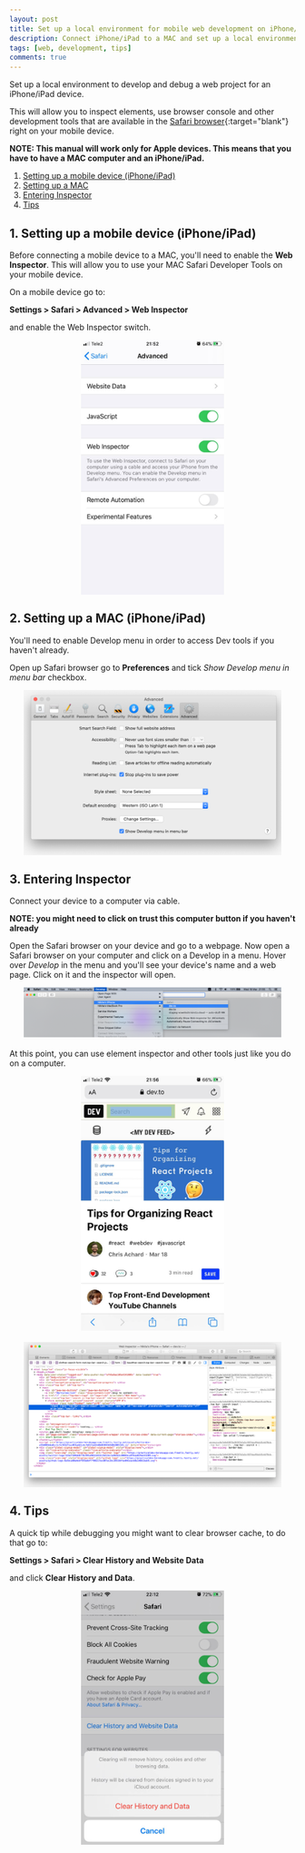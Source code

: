 ```yaml
---
layout: post
title: Set up a local environment for mobile web development on iPhone/iPad
description: Connect iPhone/iPad to a MAC and set up a local environment for mobile web development
tags: [web, development, tips]
comments: true
---
```


<style>
.image-container {
  display: flex;
  justify-content: center;
  margin: 0 0 20px;
}
.image {
  width: 90%;
  margin: 0;
}

.image-vert {
  width: 50%;
}
</style>

Set up a local environment to develop and debug a web project for an iPhone/iPad device.

This will allow you to inspect elements, use browser console and other development tools that are available in the [Safari browser](https://developer.apple.com/safari/tools/){:target="blank"} right on your mobile device.

**NOTE: This manual will work only for Apple devices. This means that you have to have a MAC computer and an iPhone/iPad.**

1. [Setting up a mobile device (iPhone/iPad)](#1-setting-up-a-mobile-device-iphoneipad)
2. [Setting up a MAC](#2-setting-up-a-mac-iphoneipad)
3. [Entering Inspector](#3-entering-inspector)
4. [Tips](#4-tips)

## 1. Setting up a mobile device (iPhone/iPad)

Before connecting a mobile device to a MAC, you'll need to enable the **Web Inspector**. This will allow you to use your MAC Safari Developer Tools on your mobile device.

On a mobile device go to:

**Settings > Safari > Advanced > Web Inspector**

and enable the Web Inspector switch.

<figure class="image-container">
  <img class="image image-vert" src="../../../images/connect-iphone-to-mac/iphone-enable-inspect-element.jpg" alt="Enable inspect element on iPhone" />
</figure>

## 2. Setting up a MAC (iPhone/iPad)

You'll need to enable Develop menu in order to access Dev tools if you haven't already.

Open up Safari browser go to **Preferences** and tick _Show Develop menu in menu bar_ checkbox.

<figure class="image-container">
  <img class="image" src="../../../images/connect-iphone-to-mac/mac-enable-devtools.png" alt="Enable developer tools on a MAC" />
</figure>

## 3. Entering Inspector

Connect your device to a computer via cable.

**NOTE: you might need to click on trust this computer button if you haven't already**

Open the Safari browser on your device and go to a webpage. Now open a Safari browser on your computer and click on a Develop in a menu. Hover over _Develop_ in the menu and you'll see your device's name and a web page. Click on it and the inspector will open.

<figure class="image-container">
  <img class="image" src="../../../images/connect-iphone-to-mac/mac-open-iphone-inspector.png" alt="Open web inspector on a MAC" />
</figure>

At this point, you can use element inspector and other tools just like you do on a computer.

<figure class="image-container">
  <img class="image image-vert" src="../../../images/connect-iphone-to-mac/iphone-safari-website.jpg" alt="iPhone web page on Safari" />
</figure>

<figure class="image-container">
  <img class="image" src="../../../images/connect-iphone-to-mac/mac-iphone-inspector.png" alt="MAC iPhone web inspector" />
</figure>

## 4. Tips

A quick tip while debugging you might want to clear browser cache, to do that go to:

**Settings > Safari > Clear History and Website Data**

and click **Clear History and Data**.

<figure class="image-container">
  <img class="image image-vert" src="../../../images/connect-iphone-to-mac/iphone-clear-browser-cache.jpg" alt="iPhone clear browser cache" />
</figure>



